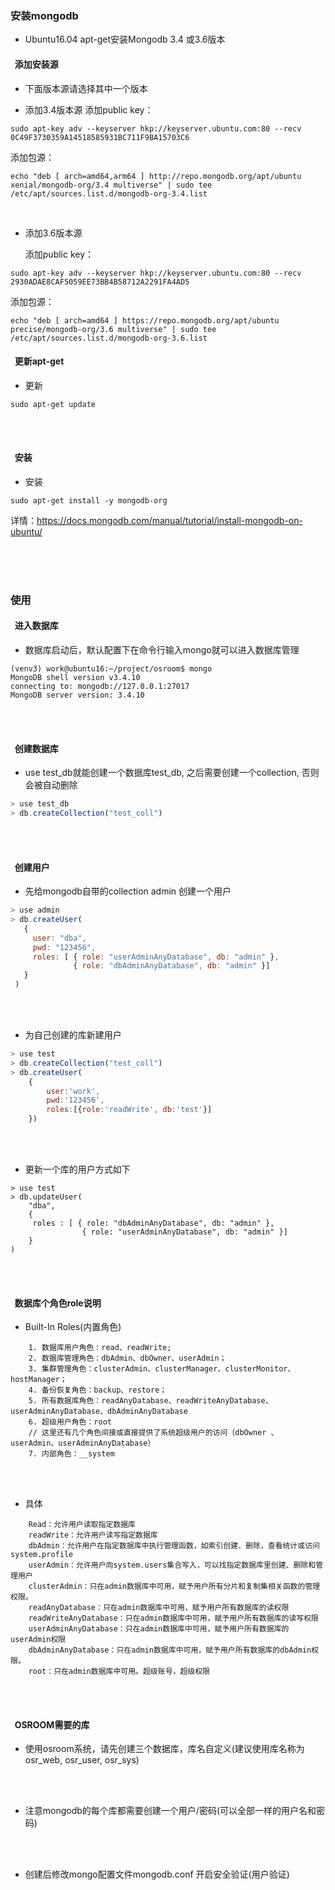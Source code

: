### 安装mongodb
- Ubuntu16.04 apt-get安装Mongodb 3.4 或3.6版本

#### &nbsp;&nbsp;添加安装源

- 下面版本源请选择其中一个版本

- 添加3.4版本源
   添加public key：
```shell
sudo apt-key adv --keyserver hkp://keyserver.ubuntu.com:80 --recv 0C49F3730359A14518585931BC711F9BA15703C6 
```
   添加包源：
```shell
echo "deb [ arch=amd64,arm64 ] http://repo.mongodb.org/apt/ubuntu xenial/mongodb-org/3.4 multiverse" | sudo tee        /etc/apt/sources.list.d/mongodb-org-3.4.list
```
<br/>

- 添加3.6版本源

   添加public key：
```
sudo apt-key adv --keyserver hkp://keyserver.ubuntu.com:80 --recv 2930ADAE8CAF5059EE73BB4B58712A2291FA4AD5
```
   添加包源：
```
echo "deb [ arch=amd64 ] https://repo.mongodb.org/apt/ubuntu precise/mongodb-org/3.6 multiverse" | sudo tee /etc/apt/sources.list.d/mongodb-org-3.6.list
```

#### &nbsp;&nbsp;更新apt-get
- 更新
```
sudo apt-get update
```
<br/><br/>

#### &nbsp;&nbsp;安装
- 安装
```
sudo apt-get install -y mongodb-org
```
   详情：https://docs.mongodb.com/manual/tutorial/install-mongodb-on-ubuntu/

<br/><br/><br/>
### 使用
#### &nbsp;&nbsp;进入数据库
- 数据库启动后，默认配置下在命令行输入mongo就可以进入数据库管理

```shell
(venv3) work@ubuntu16:~/project/osroom$ mongo
MongoDB shell version v3.4.10
connecting to: mongodb://127.0.0.1:27017
MongoDB server version: 3.4.10

```

<br/><br/>
#### &nbsp;&nbsp;创建数据库

- use test_db就能创建一个数据库test_db, 之后需要创建一个collection, 否则会被自动删除

```js
> use test_db
> db.createCollection("test_coll")
```

<br/><br/>
#### &nbsp;&nbsp;创建用户

- 先给mongodb自带的collection admin 创建一个用户

```js
> use admin
> db.createUser(
   {
     user: "dba",
     pwd: "123456",
     roles: [ { role: "userAdminAnyDatabase", db: "admin" },
              { role: "dbAdminAnyDatabase", db: "admin" }]
   }
 )
```

<br/><br/>

- 为自己创建的库新建用户

```js
> use test
> db.createCollection("test_coll")
> db.createUser(
    {
        user:'work',
        pwd:'123456',
        roles:[{role:'readWrite', db:'test'}]
    })
```

<br/><br/>

- 更新一个库的用户方式如下
```
> use test
> db.updateUser(
    "dba",
    {
     roles : [ { role: "dbAdminAnyDatabase", db: "admin" },
                { role: "userAdminAnyDatabase", db: "admin" }]
    }
)
```

<br/><br/>
#### &nbsp;&nbsp;数据库个角色role说明

- Built-In Roles(内置角色)
```
    1. 数据库用户角色：read、readWrite;
    2. 数据库管理角色：dbAdmin、dbOwner、userAdmin；
    3. 集群管理角色：clusterAdmin、clusterManager、clusterMonitor、hostManager；
    4. 备份恢复角色：backup、restore；
    5. 所有数据库角色：readAnyDatabase、readWriteAnyDatabase、userAdminAnyDatabase、dbAdminAnyDatabase
    6. 超级用户角色：root
    // 这里还有几个角色间接或直接提供了系统超级用户的访问（dbOwner 、userAdmin、userAdminAnyDatabase）
    7. 内部角色：__system
```

<br/><br/>

- 具体

```
    Read：允许用户读取指定数据库
    readWrite：允许用户读写指定数据库
    dbAdmin：允许用户在指定数据库中执行管理函数，如索引创建、删除，查看统计或访问system.profile
    userAdmin：允许用户向system.users集合写入，可以找指定数据库里创建、删除和管理用户
    clusterAdmin：只在admin数据库中可用，赋予用户所有分片和复制集相关函数的管理权限。
    readAnyDatabase：只在admin数据库中可用，赋予用户所有数据库的读权限
    readWriteAnyDatabase：只在admin数据库中可用，赋予用户所有数据库的读写权限
    userAdminAnyDatabase：只在admin数据库中可用，赋予用户所有数据库的userAdmin权限
    dbAdminAnyDatabase：只在admin数据库中可用，赋予用户所有数据库的dbAdmin权限。
    root：只在admin数据库中可用。超级账号，超级权限
```

<br/><br/>
#### &nbsp;&nbsp;OSROOM需要的库
- 使用osroom系统，请先创建三个数据库，库名自定义(建议使用库名称为osr_web, osr_user, osr_sys)

<br/><br/>

- 注意mongodb的每个库都需要创建一个用户/密码(可以全部一样的用户名和密码)

<br/><br/>

- 创建后修改mongo配置文件mongodb.conf 开启安全验证(用户验证)
